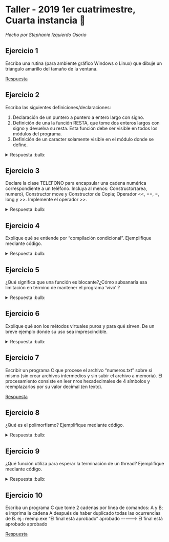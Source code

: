 # Taller - 2019 1er cuatrimestre, Cuarta instancia :dart:

_Hecho por Stephanie Izquierdo Osorio_

## Ejercicio 1

Escriba una rutina (para ambiente gráfico Windows o Linux) que dibuje un triángulo
amarillo del tamaño de la ventana.

[Respuesta](Ej-1.cpp)

## Ejercicio 2

Escriba las siguientes definiciones/declaraciones:

1. Declaración de un puntero a puntero a entero largo con signo.
2. Definición de una la función RESTA, que tome dos enteros largos con signo y devuelva
su resta. Esta función debe ser visible en todos los módulos del programa.
3. Definición de un caracter solamente visible en el módulo donde se define.

<details>
<summary> Respuesta :bulb:</b></summary>

---
1. ` long int* *d`
2. ` long int resta(long int numero1, long int numero2);`
3. `static char c = 'a'`
---

</details>


## Ejercicio 3

Declare la clase TELEFONO para encapsular una cadena numérica correspondiente a un
teléfono. Incluya al menos: Constructor(area, numero), Constructor move y Constructor de
Copia; Operador <<, ==, =, long y >>. Implemente el operador >>.

<details>
<summary> Respuesta :bulb:</b></summary>

---
```C
class Telefono{
    private:
        str numero;
    public:
        Telefono(size_t area, size_t numero);

        Telefono(const Telefono& otro); //constructor copia
        Telefono(const Telefono&& otro); //constructor move

        Telefono& operator=(const Telefono& tel);

        bool operator==(const Telefono& tel);

        operator long()const;

        std::ostream operator<<(std::ostream output, const Telefono& tel);
        std::istream operator>>(std::istream input, Telefono& tel){
            input>>tel.numero;
            return input;
        }
}
```
---

</details>


## Ejercicio 4

Explique qué se entiende por “compilación condicional”. Ejemplifique mediante código.

<details>
<summary> Respuesta :bulb:</b></summary>

---
Una compilacion condicional es cuano si hay un alias definido entonces se compila cierto codigo, sino otro. Es como un if pero a nivel de codigo. Sirve mucho para cortar las inclusiones de bibliotecas.

ejemplo simple:

```c
##ifndef PI
#define  PI 3.14
#endif
```
Entonces si no esta definido PI, lo define, si ya esta definido no hace nada.
---

</details>


## Ejercicio 5

¿Qué significa que una función es blocante?¿Cómo subsanaría esa limitación en término de
mantener el programa ‘vivo’ ?

<details>
<summary> Respuesta :bulb:</b></summary>

---
Cuando una funcion es bloqueante, significa que no se puede hacer otra cosa hasta obtener lo que retorne la funcion. Entonces para subsanar esto se usan hilos de forma tal que un hilo se quede esperando el retorno de la funcion y otro hilo continue haciendo otras cosas.
---

</details>


## Ejercicio 6

Explique qué son los métodos virtuales puros y para qué sirven. De un breve ejemplo
donde su uso sea imprescindible.

<details>
<summary> Respuesta :bulb:</b></summary>

---
Los metodos virtuales puros son un tipo de metodo virtual y son los que se declaran como virtual .... = 0 . Estos son metodos abstractos que deben ser implementados por las clases derivadas de la clase que declara dicho metodo virtual puro. Sirven para poder aplicar polimorfismo, para que las distintas clases derivadas tengan un comportamiento distinto al invocarse este metodo. Un ejemplo imprescindible es el caso en el que queremos definir una clase que actue de interfaz. Para esto, debemos declarar sus metodos como virtuales puros.
---

</details>


## Ejercicio 7

Escribir un programa C que procese el archivo “numeros.txt” sobre sí mismo (sin crear
archivos intermedios y sin subir el archivo a memoria). El procesamiento consiste en leer nros
hexadecimales de 4 símbolos y reemplazarlos por su valor decimal (en texto).

[Respuesta](Ej-7.c)


## Ejercicio 8

¿Qué es el polimorfismo? Ejemplifique mediante código.

<details>
<summary> Respuesta :bulb:</b></summary>

---
El polimorfismo es uno de los pilares de la programacion orientada a objetos. El polimorfismo es el hecho de poder adaptarse/cambiar segun la problematica. Por ejemplo podemos tener la clase cocinero y la funcion cocinar, pero que segun la especialidad cocine cosas distintas. Si es pastelero que cocinar devuelva "cake", si es panadero devuelva "Bread", etc. Entonces segun las distintas especialidades cocinar se comporta distinto.
---

</details>


## Ejercicio 9

¿Qué función utiliza para esperar la terminación de un thread? Ejemplifique mediante
código.

<details>
<summary> Respuesta :bulb:</b></summary>

---
La funcion que se utiliza es join(). Esta funcion bloquea la ejecucion del hilo que llama a esta funcion hasta que la funcion que se ejecuta en el hilo retorna. Luego de llamar a esta funcion, el hilo se vuelve non-joinable y puede ser destruido de manera segura. Por ejemplo:
---

</details>


## Ejercicio 10

Escriba un programa C que tome 2 cadenas por línea de comandos: A y B; e imprima la
cadena A después de haber duplicado todas las ocurrencias de B.
ej.: reemp.exe “El final está aprobado” aprobado -----> El final está aprobado aprobado

[Respuesta](Ej-10.c)
